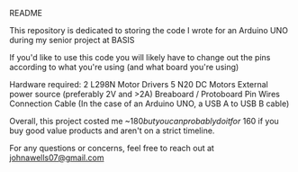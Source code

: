 README

This repository is dedicated to storing the code I wrote for an Arduino UNO during my senior project at BASIS

If you'd like to use this code you will likely have to change out the pins according to what you're using (and what board you're using)

Hardware required:
2 L298N Motor Drivers
5 N20 DC Motors
External power source (preferably 2V and >2A)
Breaboard / Protoboard
Pin Wires
Connection Cable (In the case of an Arduino UNO, a USB A to USB B cable)

Overall, this project costed me ~$180 but you can probably do it for ~$160 if you buy good value products and aren't on a strict timeline.

For any questions or concerns, feel free to reach out at johnawells07@gmail.com
